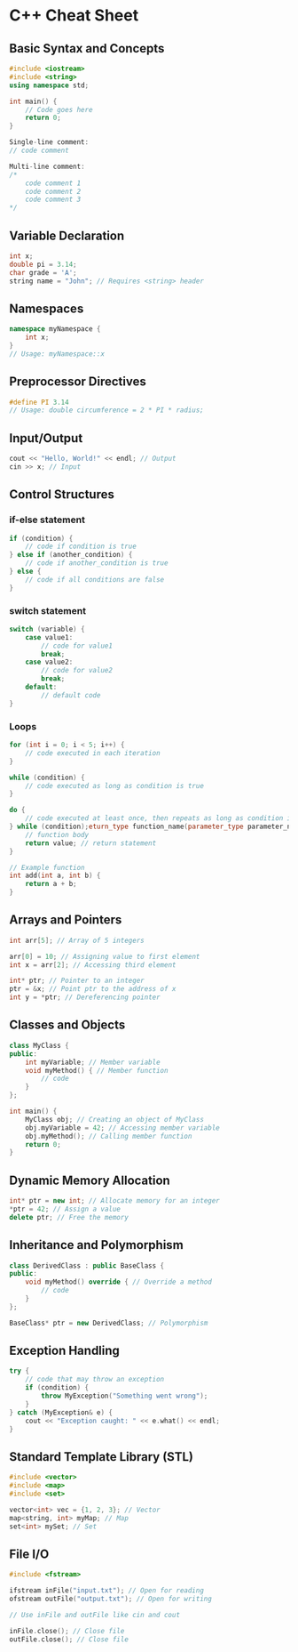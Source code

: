# C++ Cheat Sheet

## Basic Syntax and Concepts

```cpp
#include <iostream>
#include <string>
using namespace std;

int main() {
    // Code goes here
    return 0;
}

Single-line comment: 
// code comment

Multi-line comment: 
/*
    code comment 1
    code comment 2
    code comment 3
*/
```

## Variable Declaration
```cpp
int x;
double pi = 3.14;
char grade = 'A';
string name = "John"; // Requires <string> header
```

## Namespaces
```cpp
namespace myNamespace {
    int x;
}
// Usage: myNamespace::x
```

## Preprocessor Directives
```cpp
#define PI 3.14
// Usage: double circumference = 2 * PI * radius;
```

## Input/Output
```cpp
cout << "Hello, World!" << endl; // Output
cin >> x; // Input
```

## Control Structures
### if-else statement
```cpp
if (condition) {
    // code if condition is true
} else if (another_condition) {
    // code if another_condition is true
} else {
    // code if all conditions are false
}
```
### switch statement
```cpp
switch (variable) {
    case value1:
        // code for value1
        break;
    case value2:
        // code for value2
        break;
    default:
        // default code
}
```
### Loops
```cpp
for (int i = 0; i < 5; i++) {
    // code executed in each iteration
}

while (condition) {
    // code executed as long as condition is true
}

do {
    // code executed at least once, then repeats as long as condition is true
} while (condition);eturn_type function_name(parameter_type parameter_name) {
    // function body
    return value; // return statement
}

// Example function
int add(int a, int b) {
    return a + b;
}
```

## Arrays and Pointers
```cpp
int arr[5]; // Array of 5 integers

arr[0] = 10; // Assigning value to first element
int x = arr[2]; // Accessing third element

int* ptr; // Pointer to an integer
ptr = &x; // Point ptr to the address of x
int y = *ptr; // Dereferencing pointer
```

## Classes and Objects
```cpp
class MyClass {
public:
    int myVariable; // Member variable
    void myMethod() { // Member function
        // code
    }
};

int main() {
    MyClass obj; // Creating an object of MyClass
    obj.myVariable = 42; // Accessing member variable
    obj.myMethod(); // Calling member function
    return 0;
}
```

## Dynamic Memory Allocation
```cpp
int* ptr = new int; // Allocate memory for an integer
*ptr = 42; // Assign a value
delete ptr; // Free the memory
```

## Inheritance and Polymorphism
```cpp
class DerivedClass : public BaseClass {
public:
    void myMethod() override { // Override a method
        // code
    }
};

BaseClass* ptr = new DerivedClass; // Polymorphism
```

## Exception Handling
```cpp
try {
    // code that may throw an exception
    if (condition) {
        throw MyException("Something went wrong");
    }
} catch (MyException& e) {
    cout << "Exception caught: " << e.what() << endl;
}

```

## Standard Template Library (STL)
```cpp
#include <vector>
#include <map>
#include <set>

vector<int> vec = {1, 2, 3}; // Vector
map<string, int> myMap; // Map
set<int> mySet; // Set
```

## File I/O
```cpp
#include <fstream>

ifstream inFile("input.txt"); // Open for reading
ofstream outFile("output.txt"); // Open for writing

// Use inFile and outFile like cin and cout

inFile.close(); // Close file
outFile.close(); // Close file
```